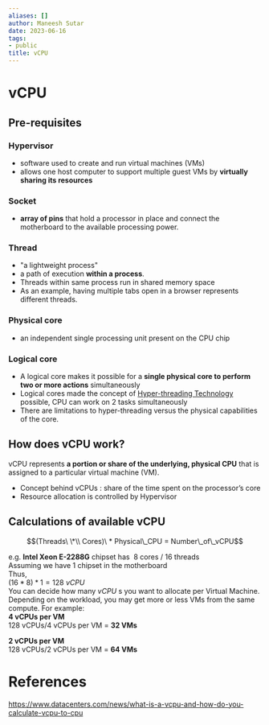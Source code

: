 ```yaml
---
aliases: []
author: Maneesh Sutar
date: 2023-06-16
tags:
- public
title: vCPU
---
```


# vCPU

## Pre-requisites

### Hypervisor

* software used to create and run virtual machines (VMs)
* allows one host computer to support multiple guest VMs by **virtually sharing its resources**

### Socket

* **array of pins** that hold a processor in place and connect the motherboard to the available processing power.

### Thread

* "a lightweight process"
* a path of execution **within a process**.
* Threads within same process run in shared memory space
* As an example, having multiple tabs open in a browser represents different threads.

### Physical core

* an independent single processing unit present on the CPU chip

### Logical core

* A logical core makes it possible for a **single physical core to perform two or more actions** simultaneously
* Logical cores made the concept of [Hyper-threading Technology](../ComputerArchitecture/intel_x86_64_architecture.md) possible, CPU can work on 2 tasks simultaneously
* There are limitations to hyper-threading versus the physical capabilities of the core.

## How does vCPU work?

vCPU represents **a portion or share of the underlying, physical CPU** that is assigned to a particular virtual machine (VM).

* Concept behind vCPUs : share of the time spent on the processor’s core
* Resource allocation is controlled by Hypervisor

## Calculations of available vCPU

$$(Threads\ \*\\ Cores)\ * Physical\_CPU = Number\_of\_vCPU$$

e.g. **Intel Xeon E-2288G** chipset has  8 cores / 16 threads  
Assuming we have 1 chipset in the motherboard  
Thus,  
$( 16 * 8 ) * 1 = 128\ vCPU$  
You can decide how many $vCPU$ s you want to allocate per Virtual Machine.  
Depending on the workload, you may get more or less VMs from the same compute. For example:  
**4 vCPUs per VM**  
128 vCPUs/4 vCPUs per VM = **32 VMs**

**2 vCPUs per VM**  
128 vCPUs/2 vCPUs per VM = **64 VMs**

# References

<https://www.datacenters.com/news/what-is-a-vcpu-and-how-do-you-calculate-vcpu-to-cpu>
